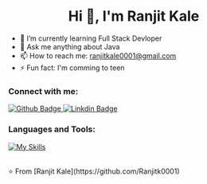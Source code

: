  <h1 align="center">Hi 👋, I'm Ranjit Kale</h1>

- 🌱 I’m currently learning Full Stack Devloper
- 💬 Ask me anything about Java
- 📫 How to reach me: ranjitkale0001@gmail.com
- ⚡ Fun fact: I'm comming to teen
  
### Connect with me:
<div id="badges">
  <a href="https://github.com/Ranjitk0001">
    <img src="https://img.shields.io/badge/Github-white?style=for-the-badge&logo=Github&logoColor=black" alt="Github Badge"/>
  </a>
  <a href="https://www.linkedin.com/in/ranjit-kale/">
    <img src="https://img.shields.io/badge/LinkedIn-red?style=for-the-badge&logo=linkedin&logoColor=white" alt="Linkdin Badge"/>
   

  </a>
   
</div>

### Languages and Tools:
[![My Skills](https://skillicons.dev/icons?i=js,html,css,flutter,dart,firebase,github,git,xd&perline=5)](https://skillicons.dev)


<br>
⭐️ From [Ranjit Kale](https://github.com/Ranjitk0001)

























 
<!--
**Ranjitk0001/Ranjitk0001** is a ✨ _special_ ✨ repository because its `README.md` (this file) appears on your GitHub profile.

Here are some ideas to get you started:

- 🔭 I’m currently working on ...
- 🌱 I’m currently learning ...
- 👯 I’m looking to collaborate on ...
- 🤔 I’m looking for help with ...
- 💬 Ask me about ...
- 📫 How to reach me: ...
- 😄 Pronouns: ...
- ⚡ Fun fact: ...
-->
